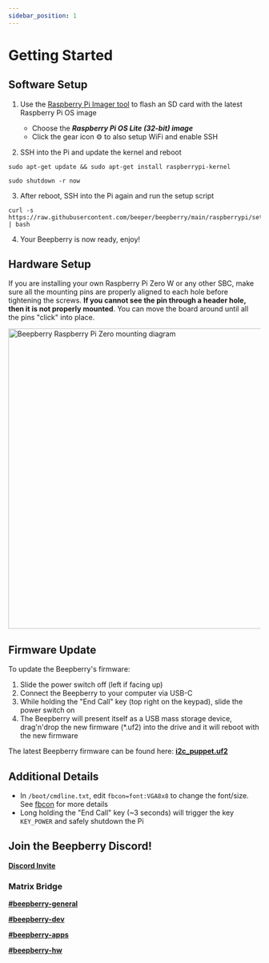 ```yaml
---
sidebar_position: 1
---
```


# Getting Started

## Software Setup

1. Use the [Raspberry Pi Imager tool](https://www.raspberrypi.com/software/) to flash an SD card with the latest Raspberry Pi OS image
    - Choose the ***Raspberry Pi OS Lite (32-bit) image***
    - Click the gear icon ⚙ to also setup WiFi and enable SSH

2. SSH into the Pi and update the kernel and reboot
```
sudo apt-get update && sudo apt-get install raspberrypi-kernel
```
```
sudo shutdown -r now
```

3. After reboot, SSH into the Pi again and run the setup script
```
curl -s https://raw.githubusercontent.com/beeper/beepberry/main/raspberrypi/setup.sh | bash
```

4. Your Beepberry is now ready, enjoy!

## Hardware Setup

If you are installing your own Raspberry Pi Zero W or any other SBC, make sure all the mounting pins are properly aligned to each hole before tightening the screws. **If you cannot see the pin through a header hole, then it is not properly mounted**. You can move the board around until all the pins "click" into place.

<img alt="Beepberry Raspberry Pi Zero mounting diagram" src='/img/beepberry-header-mount-diagram.jpg' width='600' />

## Firmware Update

To update the Beepberry's firmware:

1. Slide the power switch off (left if facing up)
2. Connect the Beepberry to your computer via USB-C
3. While holding the "End Call" key (top right on the keypad), slide the power switch on
4. The Beepberry will present itself as a USB mass storage device, drag'n'drop the new firmware (\*.uf2) into the drive and it will reboot with the new firmware

The latest Beepberry firmware can be found here: [**i2c_puppet.uf2**](https://github.com/sqfmi/i2c_puppet/raw/main/i2c_puppet.uf2)

## Additional Details
- In ```/boot/cmdline.txt```, edit ```fbcon=font:VGA8x8``` to change the font/size. See [fbcon](https://www.kernel.org/doc/Documentation/fb/fbcon.txt) for more details
- Long holding the "End Call" key (~3 seconds) will trigger the key ```KEY_POWER``` and safely shutdown the Pi

## Join the Beepberry Discord!

[**Discord Invite**](https://discord.gg/QERrSferdF)

### Matrix Bridge

[**#beepberry-general**](https://matrix.to/#/#beepberry-general:beeper.com)

[**#beepberry-dev**](https://matrix.to/#/#beepberry-dev:beeper.com)

[**#beepberry-apps**](https://matrix.to/#/#beepberry-apps:beeper.com)

[**#beepberry-hw**](https://matrix.to/#/#beepberry-hw:beeper.com)

